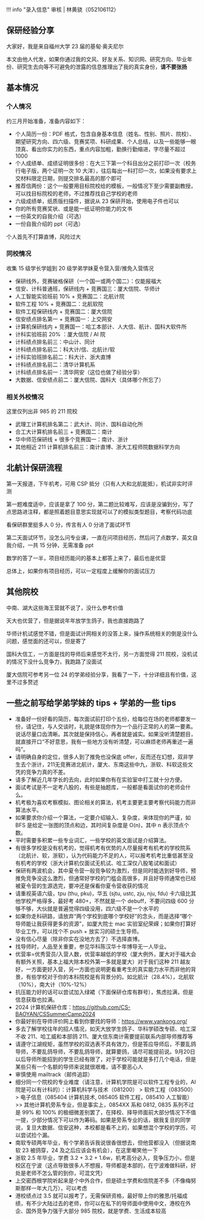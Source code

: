 !!! info "录入信息"
    审核 | 林黄骁（052106112）
## 保研经验分享

大家好，我是来自福州大学 23 届的基甸·奥夫尼尔

本文由他人代发，如果你通过我的文风、好友关系、知识网、研究方向、毕业年份、研究生去向等不可避免的泄露的信息推理出了我的真实身份，**请不要张扬**

## 基本情况

### 个人情况

约三月开始准备，准备内容如下：

- 个人简历一份：PDF 格式，包含自身基本信息（姓名、性别、照片、院校）、期望研究方向、四六级、竞赛奖项、科研成果、个人总结，以及一些能够一眼顶真、看出你实力的东西，重点内容加粗，勤换行勤缩进，字尽量不超过 1000
- 个人成绩单、成绩证明很多份：在大三下第一个科目出分之前打印一次（校务行电子版，两个证明一次 10 大洋），往后每出一科打印一次，如果没有要求上交材料限定日期，则提交排名最高的那个即可
- 推荐信两份：这个一般要用目标院校给的模板，一般情况下至少需要副教授，可以找目标院校的老师，不过推荐找自己学校的老师
- 六级成绩单，纸质版扫描件，据说从 23 保研开始，使用电子件也可以
- 你的所有竞赛奖状、或是能一纸证明你能力的文书
- 一份英文的自我介绍（可选）
- 一份自我介绍的 ppt（可选）

个人首先不打算直博，风险过大

### 同校情况

收集 15 级学长学姐到 20 级学弟学妹夏令营入营/推免入营情况

- 保研线外，竞赛破格保研（一个国一或两个国二）：仅能报福大
- 信安、计科普通班，保研线内 + 竞赛国三：厦大信院、华师计
- 人工智能实验班前 10% + 竞赛国二：北航计院
- 软件工程 10% + 竞赛国二：北航软院
- 软件工程保研线内 + 竞赛国二：厦大信院
- 信安绩点排名第一 + 竞赛国一：上交网安
- 计算机保研线内 + 竞赛国一：哈工本部计、人大信、航计、国科大软件所
- 计科实验班前 20% ：厦大信院 / AI 院
- 计科绩点排名前三：中山计、同计
- 计科绩点排名前二：科大计/信、北航计/软
- 计科实验班排名前二：科大计、浙大直博
- 计科绩点排名前二：清华计算机系
- 计科绩点排名前一：清华网安（这位也做了经验分享）
- 大数据、信安绩点前二：厦大信院、国科大（具体哪个所忘了）

### 相关外校情况

这里仅列出非 985 的 211 院校

- 武理工计算机排名第二：武大计、同计、国科自动化所
- 合工大计算机排名前三 + 竞赛国二：南计
- 华中师范保研线 + 很多个竞赛国一：南计、浙计
- 其他相近 211 计算机排名前三：南计直博、浙大工程师院数据科学方向

## 北航计保研流程

第一天报道，下午机考，可用 CSP 抵分（只有人大和北航能抵），机试非实时评测

第一题难度适中，应该是拿了 100 分，第二题比较难写，应该是没骗到分，写了点思路进注释，都是照着题目意思实现就可以了的模拟类型题目，考察代码功底

看保研群里挺多人 0 分，传言有人 0 分进了面试环节

第二天面试环节，没怎么问专业课，一直在问项目经历，然后问了点数学，英文自我介绍，一共 15 分钟，无需准备 ppt

数学的答了一半，项目经历能问的基本上都答上来了，最后也是优营

总体上，如果你有项目经历，可以一定程度上缓解你的面试压力

## 其他院校

中南、湖大这些海王营就不说了，没什么参考价值

天大也优营了，但是据说年年放学生鸽子，我也直接跑路了

华师计机试感觉不错，但是面试计网相关的没答上来，操作系统相关的倒是没什么问题，感觉面的还可以，但是寄了

国科大信工，一方面是找的导师后来感觉不太行，另一方面觉得 211 院校，没机试的情况下没什么竞争力，我跑路了没面试

厦大信院可参考另一位 24 的学弟经验分享，我看了一下，十分详细且有价值，这里不过多赘述

## 一些之前写给学弟学妹的 tips + 学弟的一些 tips

- 准备好一份好看的简历，每次面试前打印个五份，给每位在场的老师都要发一份，请记住，与人交谈时，礼貌是体现你作为一个品行正常的人的第一要素。说话尽量口齿清晰。其次就是保持信心，再者就是诚实。如果没听清楚题目，就直接开口“不好意思，我有一些地方没有听清楚，可以麻烦老师再重述一遍吗”。
- 请明确自身的定位，很多人到了推免也没保底 offer，反而还在幻想，双非学生去个浙计，211无竞赛进北航计，厦大、东南这些中九，浙软、科软这些文凭的竞争力真的不差。
- 请多了解近几年学长的去向，此时如果你有在实验室中打工就十分方便。
- 面试考试是不一定考八股的，有些是抽题库，一般都是看面试你的老师会什么。
- 机考极为喜欢考察模拟、图论相关的算法，机考主要更主要考察代码能力而非算法水平。
- 如果要求你介绍一个算法，一定要介绍输入、复杂度，来体现你的严谨，如 BFS 是给定一张图的顶点和边，其时间复杂度是 O(n)，其中 n 表示顶点个数。
- 平时需要多积累一些专业词汇，一些学校的英文面试是介绍算法。
- 有很多学校是没有机考的，觉得机考有优势的人尽量报考有机考的学校院系（北航计、软，浙软），认为代码能力不足的人，可以报考机考比重低甚至没有机考的学校（浙大计算机仅面试无机试、哈工深仅八股笔试和面试）
- 保研有两波机会，其中夏令营一般竞争较为激烈，但是同时能选到好导师，预推免竞争没这么激烈，但通常好学校的门槛会高很多，并且好导师通常也已经被夏令营的生源选完，要冲还是保看你夏令营收获的情况
- 请重视英语六级，tpu (thu, pku)，华五 (sjtu, ustc, zju, nju, fdu) 卡六级比其他学校严格得多，最好考 480+，不然就是一个 debuff，不要问四级 600 分够不够，大伙就是普遍觉得四级没用，四六级不是一个水平的
- 如果你走科研路，请放弃“两个学校到底哪个学校好”的念头，而是选择“哪个导师能让我获得更多的资源”，如厦大院士 mac 实验室纪荣嵘；如果你打算好毕业工作，可以找个不 push + 放实习的硕士生导师。
- 没有信心尽量（除非你实在没地方去了）不选择直博。
- 找导师时，人品至关重要，参见华科陈汉华十年博导无一人毕业。
- 优营率=优秀营员/入营人数，优营率越低的学校（厦大例外，厦大对于福大会有额外关照，基本上福大除本校外第一多就是厦大）对于我们这种 211 越友好，一方面更好入营，另一方面也说明更看重考生的真实能力水平而非他的背景，有些学校对于你的本科院校是有背景分的。如北航计（28.4%），北航软（10%），南大计（10%-12%）
- 抗压能力好的话可以尝试加入绿裙（下面保研仓库有群号），焦虑拉满，但是信息获取也拉满。
- 2024 计算机保研仓库：https://github.com/CS-BAOYAN/CSSummerCamp2024
- 你最好别在导师评价网上看到你要找的导师：https://www.yankong.org/
- 多去了解学校往年的招人情况，如天大放学生鸽子、华科学硕改专硕、哈工深不收 211、哈工威和本部鸽 211、厦大信东南计需要提前联系内部导师推荐等
- 请遵守江湖规矩，虽然学校的双选表不具有效力，但是答应导师后，不要乱鸽导师，不要乱鸽导师，不要乱鸽导师，就算要鸽，请尽可能提前说。9月20日以后导师所能招到的学生已经有限了，对于学校可能就是多打几个电话，但是某些只有一个名额的导师来说就很艰难，请不要恶心人
- 审慎使用 mailtrack（邮件追踪）
- 细分同一个院校的专业难度（请注意，计算机学院是可以软件工程专业的，AI 院是可以有计科的）：计算机科学与技术（081200） > 软件工程（083500） > 电子信息（085404 计算机技术, 085405 软件工程，085410 人工智能）>> 其他计算机旁系专业，但是事实上，0854XX 系和 0812, 0835 系列不过是 99% 和 100% 的极细微差别罢了，在择校、择导师面前大部分情况下不值一提，少部分情况下可以作为筹码。如果是旁系专业的话，据我复旦的同学说，复旦大数据、信安这种，本校都是看不上的，如果想混个学校的学历，可以尝试捡个漏。
- 南软专硕两年毕业，有个学弟告诉我说很香很想去，但他营都没入（但据说南软 23 被鸽穿，24 及之后应该会有机会），在这里嘲笑他一下
- 浙软 2.5 年毕业，学费 3.2 + 3.2 + 1.6w，机考高分必入，竞争压力小，但是校区在宁波（这点导致很多人不想报，导师都是本部的，在宁波难做科研，好处是老师不怎么管的到你，可混文凭）
- 上交密西根学院听起来是个中外合作，但是硕士学费和信院差不多（不像梅努斯那样一年大几万），可以考虑
- 港校绩点过 3.5 就可以报考了，无需保研资格，最好带上你的雅思/托福成绩，有不少大陆过去的老师，你可以在私下的导师面中使用中文，港校在外企、国外竞争力强于大部分 985 院校，就是学费、生活成本较高
